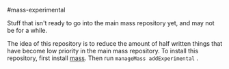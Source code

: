 #mass-experimental

Stuff that isn't ready to go into the main mass repository yet, and may not be for a while.

The idea of this repository is to reduce the amount of half written things that have become low priority in the main mass repository. To install this repository, first install [mass](http://github.com/ksandom/mass). Then run `manageMass addExperimental` .
